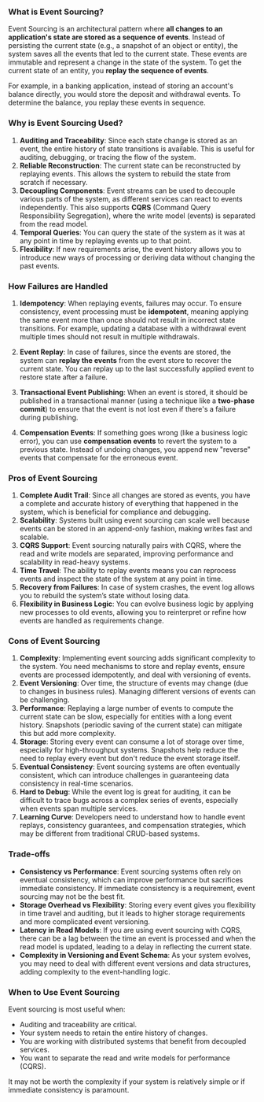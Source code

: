 ### **What is Event Sourcing?**

Event Sourcing is an architectural pattern where **all changes to an application's state are stored as a sequence of events**. Instead of persisting the current state (e.g., a snapshot of an object or entity), the system saves all the events that led to the current state. These events are immutable and represent a change in the state of the system. To get the current state of an entity, you **replay the sequence of events**.

For example, in a banking application, instead of storing an account's balance directly, you would store the deposit and withdrawal events. To determine the balance, you replay these events in sequence.

### **Why is Event Sourcing Used?**

1. **Auditing and Traceability**: Since each state change is stored as an event, the entire history of state transitions is available. This is useful for auditing, debugging, or tracing the flow of the system.
2. **Reliable Reconstruction**: The current state can be reconstructed by replaying events. This allows the system to rebuild the state from scratch if necessary.
3. **Decoupling Components**: Event streams can be used to decouple various parts of the system, as different services can react to events independently. This also supports **CQRS** (Command Query Responsibility Segregation), where the write model (events) is separated from the read model.
4. **Temporal Queries**: You can query the state of the system as it was at any point in time by replaying events up to that point.
5. **Flexibility**: If new requirements arise, the event history allows you to introduce new ways of processing or deriving data without changing the past events.

### **How Failures are Handled**

1. **Idempotency**: When replaying events, failures may occur. To ensure consistency, event processing must be **idempotent**, meaning applying the same event more than once should not result in incorrect state transitions. For example, updating a database with a withdrawal event multiple times should not result in multiple withdrawals.
   
2. **Event Replay**: In case of failures, since the events are stored, the system can **replay the events** from the event store to recover the current state. You can replay up to the last successfully applied event to restore state after a failure.

3. **Transactional Event Publishing**: When an event is stored, it should be published in a transactional manner (using a technique like a **two-phase commit**) to ensure that the event is not lost even if there's a failure during publishing.

4. **Compensation Events**: If something goes wrong (like a business logic error), you can use **compensation events** to revert the system to a previous state. Instead of undoing changes, you append new "reverse" events that compensate for the erroneous event.

### **Pros of Event Sourcing**

1. **Complete Audit Trail**: Since all changes are stored as events, you have a complete and accurate history of everything that happened in the system, which is beneficial for compliance and debugging.
2. **Scalability**: Systems built using event sourcing can scale well because events can be stored in an append-only fashion, making writes fast and scalable.
3. **CQRS Support**: Event sourcing naturally pairs with CQRS, where the read and write models are separated, improving performance and scalability in read-heavy systems.
4. **Time Travel**: The ability to replay events means you can reprocess events and inspect the state of the system at any point in time.
5. **Recovery from Failures**: In case of system crashes, the event log allows you to rebuild the system’s state without losing data.
6. **Flexibility in Business Logic**: You can evolve business logic by applying new processes to old events, allowing you to reinterpret or refine how events are handled as requirements change.

### **Cons of Event Sourcing**

1. **Complexity**: Implementing event sourcing adds significant complexity to the system. You need mechanisms to store and replay events, ensure events are processed idempotently, and deal with versioning of events.
2. **Event Versioning**: Over time, the structure of events may change (due to changes in business rules). Managing different versions of events can be challenging.
3. **Performance**: Replaying a large number of events to compute the current state can be slow, especially for entities with a long event history. Snapshots (periodic saving of the current state) can mitigate this but add more complexity.
4. **Storage**: Storing every event can consume a lot of storage over time, especially for high-throughput systems. Snapshots help reduce the need to replay every event but don't reduce the event storage itself.
5. **Eventual Consistency**: Event sourcing systems are often eventually consistent, which can introduce challenges in guaranteeing data consistency in real-time scenarios.
6. **Hard to Debug**: While the event log is great for auditing, it can be difficult to trace bugs across a complex series of events, especially when events span multiple services.
7. **Learning Curve**: Developers need to understand how to handle event replays, consistency guarantees, and compensation strategies, which may be different from traditional CRUD-based systems.

### **Trade-offs**

- **Consistency vs Performance**: Event sourcing systems often rely on eventual consistency, which can improve performance but sacrifices immediate consistency. If immediate consistency is a requirement, event sourcing may not be the best fit.
- **Storage Overhead vs Flexibility**: Storing every event gives you flexibility in time travel and auditing, but it leads to higher storage requirements and more complicated event versioning.
- **Latency in Read Models**: If you are using event sourcing with CQRS, there can be a lag between the time an event is processed and when the read model is updated, leading to a delay in reflecting the current state.
- **Complexity in Versioning and Event Schema**: As your system evolves, you may need to deal with different event versions and data structures, adding complexity to the event-handling logic.

### **When to Use Event Sourcing**

Event sourcing is most useful when:
- Auditing and traceability are critical.
- Your system needs to retain the entire history of changes.
- You are working with distributed systems that benefit from decoupled services.
- You want to separate the read and write models for performance (CQRS).

It may not be worth the complexity if your system is relatively simple or if immediate consistency is paramount.
